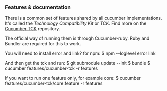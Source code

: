 ### Features & documentation

There is a common set of features shared by all cucumber implementations. It's called the *Technology Compatibility Kit* or *TCK*. Find more on the [Cucumber TCK](http://github.com/cucumber/cucumber-tck) repository.

The official way of running them is through Cucumber-ruby. Ruby and Bundler are required for this to work.

You will need to install error and link? for npm:
    $ npm --loglevel error link

And then get the tck and run:
    $ git submodule update --init
    $ bundle
    $ cucumber features/cucumber-tck -r features
    
If you want to run one feature only, for example core:
    $ cucumber features/cucumber-tck/core.feature -r features
